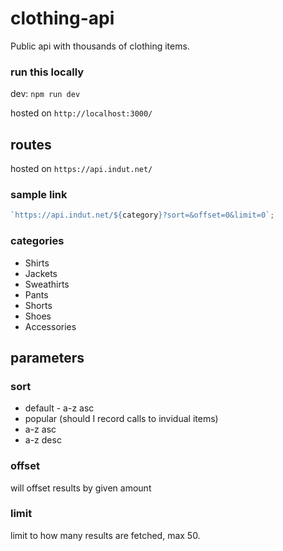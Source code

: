 # clothing-api

Public api with thousands of clothing items.

### run this locally

dev: `npm run dev`

hosted on `http://localhost:3000/`

## routes

hosted on `https://api.indut.net/`

### sample link

```javascript
`https://api.indut.net/${category}?sort=&offset=0&limit=0`;
```

### categories

- Shirts
- Jackets
- Sweathirts
- Pants
- Shorts
- Shoes
- Accessories

## parameters

### sort

- default - a-z asc
- popular (should I record calls to invidual items)
- a-z asc
- a-z desc

### offset

will offset results by given amount

### limit

limit to how many results are fetched, max 50.
